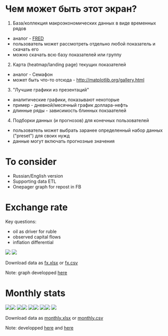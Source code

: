 Чем может быть этот экран?
==========================
1. База/коллекция макроэкономических данных в виде временных рядов 
 - аналог - [FRED](https://fred.stlouisfed.org/)
 - пользователь может рассмотреть отдельно любой показатель и скачать его 
 - можно скачать всю базу показателей или группу
 
2. Карта (heatmap/landing page) текущих показателей 
 - аналог - Семафон  
 - может быть что-то отсюда - <http://matplotlib.org/gallery.html>
 
3. "Лучшие графики из презентаций"
 - аналитические графики, показывают некоторые 
 - пример - дневной/месячный график  доллара-нефть   
 - длинные ряды - зависимость блинных покзаателей
 
4. Подборки данных (и прогнозов) для конечных пользователей
 - пользователь может выбрать заранее определенный набор данных ("preset") для своих нужд
 - данные могут включать прогнозные значения

To consider
===========

- Russian/English version
- Supporting data ETL
- Onepager graph for repost in FB


Exchange rate
=============
Key questions:
- oil as driver for ruble 
- observed capital flows 
- inflation differential 

![](images/rub_oil.png)
![](images/rub_oil_ts.png)

Download data as [fx.xlsx](data/fx.xlsx) or [fx.csv](data/fx.csv)

Note: graph developped [here](https://github.com/epogrebnyak/viz_demo) 


Monthly stats
=============

![](images/m_GDP.png)![](images/m_CPI.png)
![](images/m_GOV.png)![](images/m_GOV2.png)
![](images/m_FX.png)![](images/m_BOP.png)
![](images/m_REAL.png)![](images/m_REAL2.png)
![](images/m_CREDIT.png)

Download data as [monthly.xlsx](data/monthly.xlsx) or [monthly.csv](data/monthly.csv)

Note: developped [here](https://github.com/epogrebnyak/data-lab) and [here](https://github.com/epogrebnyak/data-rosstat-kep)


